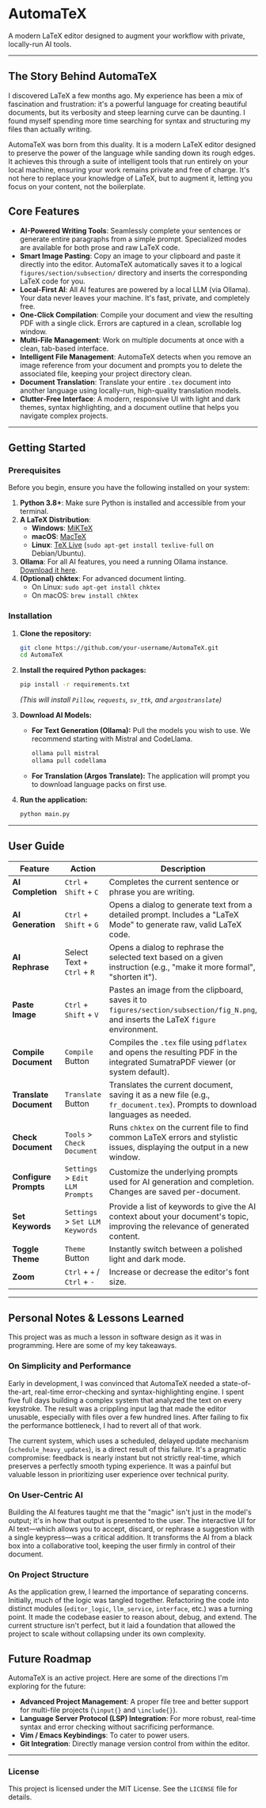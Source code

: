 # AutomaTeX
A modern LaTeX editor designed to augment your workflow with private, locally-run AI tools.

---

## The Story Behind AutomaTeX

I discovered LaTeX a few months ago. My experience has been a mix of fascination and frustration: it's a powerful language for creating beautiful documents, but its verbosity and steep learning curve can be daunting. I found myself spending more time searching for syntax and structuring my files than actually writing.

AutomaTeX was born from this duality. It is a modern LaTeX editor designed to preserve the power of the language while sanding down its rough edges. It achieves this through a suite of intelligent tools that run entirely on your local machine, ensuring your work remains private and free of charge. It's not here to replace your knowledge of LaTeX, but to augment it, letting you focus on your content, not the boilerplate.

## Core Features

-   **AI-Powered Writing Tools**: Seamlessly complete your sentences or generate entire paragraphs from a simple prompt. Specialized modes are available for both prose and raw LaTeX code.
-   **Smart Image Pasting**: Copy an image to your clipboard and paste it directly into the editor. AutomaTeX automatically saves it to a logical `figures/section/subsection/` directory and inserts the corresponding LaTeX code for you.
-   **Local-First AI**: All AI features are powered by a local LLM (via Ollama). Your data never leaves your machine. It's fast, private, and completely free.
-   **One-Click Compilation**: Compile your document and view the resulting PDF with a single click. Errors are captured in a clean, scrollable log window.
-   **Multi-File Management**: Work on multiple documents at once with a clean, tab-based interface.
-   **Intelligent File Management**: AutomaTeX detects when you remove an image reference from your document and prompts you to delete the associated file, keeping your project directory clean.
-   **Document Translation**: Translate your entire `.tex` document into another language using locally-run, high-quality translation models.
-   **Clutter-Free Interface**: A modern, responsive UI with light and dark themes, syntax highlighting, and a document outline that helps you navigate complex projects.

---

## Getting Started

### Prerequisites

Before you begin, ensure you have the following installed on your system:

1.  **Python 3.8+**: Make sure Python is installed and accessible from your terminal.
2.  **A LaTeX Distribution**:
    *   **Windows**: [MiKTeX](https://miktex.org/download)
    *   **macOS**: [MacTeX](https://www.tug.org/mactex/)
    *   **Linux**: [TeX Live](https://www.tug.org/texlive/) (`sudo apt-get install texlive-full` on Debian/Ubuntu).
3.  **Ollama**: For all AI features, you need a running Ollama instance. [Download it here](https://ollama.com/).
4.  **(Optional) chktex**: For advanced document linting.
    *   On Linux: `sudo apt-get install chktex`
    *   On macOS: `brew install chktex`

### Installation

1.  **Clone the repository:**
    ```bash
    git clone https://github.com/your-username/AutomaTeX.git
    cd AutomaTeX
    ```

2.  **Install the required Python packages:**
    ```bash
    pip install -r requirements.txt
    ```
    *(This will install `Pillow`, `requests`, `sv_ttk`, and `argostranslate`)*

3.  **Download AI Models:**
    *   **For Text Generation (Ollama):** Pull the models you wish to use. We recommend starting with Mistral and CodeLlama.
        ```bash
        ollama pull mistral
        ollama pull codellama
        ```
    *   **For Translation (Argos Translate):** The application will prompt you to download language packs on first use.

4.  **Run the application:**
    ```bash
    python main.py
    ```

---

## User Guide

| Feature                  | Action                                     | Description                                                                                                                              |
| ------------------------ | ------------------------------------------ | ---------------------------------------------------------------------------------------------------------------------------------------- |
| **AI Completion**        | `Ctrl` + `Shift` + `C`                     | Completes the current sentence or phrase you are writing.                                                                                |
| **AI Generation**        | `Ctrl` + `Shift` + `G`                     | Opens a dialog to generate text from a detailed prompt. Includes a "LaTeX Mode" to generate raw, valid LaTeX code.                     |
| **AI Rephrase**          | Select Text + `Ctrl` + `R`                 | Opens a dialog to rephrase the selected text based on a given instruction (e.g., "make it more formal", "shorten it").                  |
| **Paste Image**          | `Ctrl` + `Shift` + `V`                     | Pastes an image from the clipboard, saves it to `figures/section/subsection/fig_N.png`, and inserts the LaTeX `figure` environment.      |
| **Compile Document**     | `Compile` Button                           | Compiles the `.tex` file using `pdflatex` and opens the resulting PDF in the integrated SumatraPDF viewer (or system default).            |
| **Translate Document**   | `Translate` Button                         | Translates the current document, saving it as a new file (e.g., `fr_document.tex`). Prompts to download languages as needed.              |
| **Check Document**       | `Tools` > `Check Document`                 | Runs `chktex` on the current file to find common LaTeX errors and stylistic issues, displaying the output in a new window.                |
| **Configure Prompts**    | `Settings` > `Edit LLM Prompts`            | Customize the underlying prompts used for AI generation and completion. Changes are saved per-document.                                  |
| **Set Keywords**         | `Settings` > `Set LLM Keywords`            | Provide a list of keywords to give the AI context about your document's topic, improving the relevance of generated content.             |
| **Toggle Theme**         | `Theme` Button                             | Instantly switch between a polished light and dark mode.                                                                                 |
| **Zoom**                 | `Ctrl` + `+` / `Ctrl` + `-`                | Increase or decrease the editor's font size.                                                                                             |

---

## Personal Notes & Lessons Learned

This project was as much a lesson in software design as it was in programming. Here are some of my key takeaways.

### On Simplicity and Performance

Early in development, I was convinced that AutomaTeX needed a state-of-the-art, real-time error-checking and syntax-highlighting engine. I spent five full days building a complex system that analyzed the text on every keystroke. The result was a crippling input lag that made the editor unusable, especially with files over a few hundred lines. After failing to fix the performance bottleneck, I had to revert all of that work.

The current system, which uses a scheduled, delayed update mechanism (`schedule_heavy_updates`), is a direct result of this failure. It's a pragmatic compromise: feedback is nearly instant but not strictly real-time, which preserves a perfectly smooth typing experience. It was a painful but valuable lesson in prioritizing user experience over technical purity.

### On User-Centric AI

Building the AI features taught me that the "magic" isn't just in the model's output; it's in how that output is presented to the user. The interactive UI for AI text—which allows you to accept, discard, or rephrase a suggestion with a single keypress—was a critical addition. It transforms the AI from a black box into a collaborative tool, keeping the user firmly in control of their document.

### On Project Structure

As the application grew, I learned the importance of separating concerns. Initially, much of the logic was tangled together. Refactoring the code into distinct modules (`editor_logic`, `llm_service`, `interface`, etc.) was a turning point. It made the codebase easier to reason about, debug, and extend. The current structure isn't perfect, but it laid a foundation that allowed the project to scale without collapsing under its own complexity.

## Future Roadmap

AutomaTeX is an active project. Here are some of the directions I'm exploring for the future:

-   **Advanced Project Management**: A proper file tree and better support for multi-file projects (`\input{}` and `\include{}`).
-   **Language Server Protocol (LSP) Integration**: For more robust, real-time syntax and error checking without sacrificing performance.
-   **Vim / Emacs Keybindings**: To cater to power users.
-   **Git Integration**: Directly manage version control from within the editor.

---

### License

This project is licensed under the MIT License. See the `LICENSE` file for details.